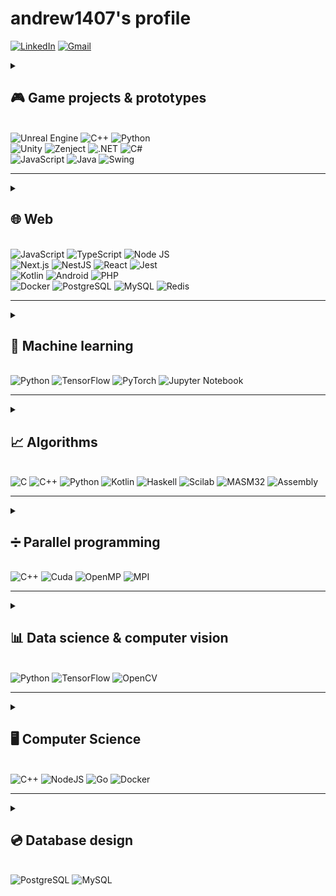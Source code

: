 # andrew1407's profile

<!--
**Andrew1407/Andrew1407** is a ✨ _special_ ✨ repository because its `README.md` (this file) appears on your GitHub profile.

Here are some ideas to get you started:

- 🔭 I’m currently working on ...
- 🌱 I’m currently learning ...
- 👯 I’m looking to collaborate on ...
- 🤔 I’m looking for help with ...
- 💬 Ask me about ...
- 📫 How to reach me: ...
- 😄 Pronouns: ...
- ⚡ Fun fact: ...
-->

[![LinkedIn](https://img.shields.io/badge/linkedin-%230077B5.svg?style=for-the-badge&logo=linkedin&logoColor=white)](https://www.linkedin.com/in/andrewgolovko)
[![Gmail](https://img.shields.io/badge/Gmail-D14836?style=for-the-badge&logo=gmail&logoColor=white)](mailto:endry1407@gmail.com)

<details>
  <summary>
    <h2 id="game-projects-and-prototypes">🎮 Game projects & prototypes</h2>
    <br>
    <img src="https://img.shields.io/badge/unrealengine-%23313131.svg?style=for-the-badge&logo=unrealengine&logoColor=white" alt="Unreal Engine">
    <img src="https://img.shields.io/badge/c++-%2300599C.svg?style=for-the-badge&logo=c%2B%2B&logoColor=white" alt="C++">
    <img src="https://img.shields.io/badge/python-3670A0?style=for-the-badge&logo=python&logoColor=ffdd54" alt="Python">
    <br>
    <img src="https://img.shields.io/badge/unity-%23000000.svg?style=for-the-badge&logo=unity&logoColor=white" alt="Unity">
    <img src="https://img.shields.io/badge/zenject-%234B0082.svg?style=for-the-badge&logo=zenject&logoColor=white" alt="Zenject">
    <img src="https://img.shields.io/badge/.NET-512BD4?style=for-the-badge&logo=dotnet&logoColor=white" alt=".NET">
    <img src="https://img.shields.io/badge/c%23-%23239120.svg?style=for-the-badge&logo=csharp&logoColor=white" alt="C#">
    <br>
    <img src="https://img.shields.io/badge/javascript-%23323330.svg?style=for-the-badge&logo=javascript&logoColor=%23F7DF1E" alt="JavaScript">
    <img src="https://img.shields.io/badge/java-%23ED8B00.svg?style=for-the-badge&logo=openjdk&logoColor=white" alt="Java">
    <img src="https://img.shields.io/badge/swing-%23ED8B00.svg?style=for-the-badge&logo=openjdk&logoColor=white" alt="Swing">
  </summary>
  <ul>
    <li>
      <b><a href="https://github.com/Andrew1407/ReignForce">ReignForce</a></b>: Unreal Engine 5, C++, Enemy AI, EQS, Decorators & Services, Senses (Perception), Behaviour Tree, Enhanced Input, NNE, unit tests, Third-Person Shooter, client-server app, reinforcement learning, ONNX models, Skills System Progression.
    </li>
    <li>
      <b><a href="https://github.com/Andrew1407/RqstClient">RqstClient</a></b>: Unreal Engine 5, C++, Enhanced Input, HTTP, WS, UDP, TCP protocols, client-server app, <a href="https://github.com/Andrew1407/ClientConnectionStrategies">ClientConnectionStrategies</a> plugin.
    </li>
    <li>
      <b><a href="https://github.com/Andrew1407/CartAndPole">CartAndPole</a></b>: Unreal Engine 5, C++, Enhanced Input, NNE, reinforcement learning, ONNX models.
    </li>
    <li>
      <b><a href="https://github.com/Andrew1407/Reactivation">Reactivation</a></b>: Unity, C#, .Net, Zenject, Third-Person Shooter, unit tests, CI/CD, neural networks, ONNX models, Barracuda.
    </li>
    <li>
      <b><a href="https://github.com/Andrew1407/GallowsGame">GallowsGame</a></b>: Unity, C#, .Net, Zenject, unit tests, CI/CD, HTTP, WS, UDP, TCP protocols, client app, 2D game.
    </li>
    <li>
      <b><a href="https://github.com/Andrew1407/gallows-remastered">gallows-remastered</a></b>: Node JS, console offline app, console & browser clients, server app, Redis database, HTTP, WS, UDP, TCP approaches.
    </li>
    <li>
      <b><a href="https://github.com/Andrew1407/Domino">Domino</a></b>: Node JS, TypeScript, backend (NestJS), frontend (React, NextJS), Redis database, 2-4 players game session, browser client, test coverage, CI/CD, HTTP, REST API, WebSocket connection (game sessions), Docker containers.
    </li>
    <li>
      <b><a href="https://github.com/Andrew1407/Snake">Snake</a></b>: Java, Swing API, 2D Game.
    </li>
  </ul>
</details>

---

<details>
  <summary>
    <h2 id="web">🌐 Web</h2>
    <br>
    <img src="https://img.shields.io/badge/javascript-%23323330.svg?style=for-the-badge&logo=javascript&logoColor=%23F7DF1E" alt="JavaScript">
    <img src="https://img.shields.io/badge/typescript-%23007ACC.svg?style=for-the-badge&logo=typescript&logoColor=white" alt="TypeScript">
    <img src="https://img.shields.io/badge/node.js-6DA55F?style=for-the-badge&logo=node.js&logoColor=white" alt="Node JS">
    <br>
    <img src="https://img.shields.io/badge/next.js-%23000000.svg?style=for-the-badge&logo=next.js&logoColor=white" alt="Next.js">
    <img src="https://img.shields.io/badge/nestjs-%23E0234E.svg?style=for-the-badge&logo=nestjs&logoColor=white" alt="NestJS">
    <img src="https://img.shields.io/badge/react-%2320232a.svg?style=for-the-badge&logo=react&logoColor=%2361DAFB" alt="React">
    <img src="https://img.shields.io/badge/-jest-%23C21325?style=for-the-badge&logo=jest&logoColor=white" alt="Jest">
    <br>
    <img src="https://img.shields.io/badge/kotlin-%237F52FF.svg?style=for-the-badge&logo=kotlin&logoColor=white" alt="Kotlin">
    <img src="https://img.shields.io/badge/Android-3DDC84.svg?style=for-the-badge&logo=android&logoColor=white" alt="Android">
    <img src="https://img.shields.io/badge/php-%23777BB4.svg?style=for-the-badge&logo=php&logoColor=white" alt="PHP">
    <br>
    <img src="https://img.shields.io/badge/docker-%230db7ed.svg?style=for-the-badge&logo=docker&logoColor=white" alt="Docker">
    <img src="https://img.shields.io/badge/postgresql-%23316192.svg?style=for-the-badge&logo=postgresql&logoColor=white" alt="PostgreSQL">
    <img src="https://img.shields.io/badge/mysql-%234479A1.svg?style=for-the-badge&logo=mysql&logoColor=white" alt="MySQL">
    <img src="https://img.shields.io/badge/redis-%23DD0031.svg?style=for-the-badge&logo=redis&logoColor=white" alt="Redis">
  </summary>
  <ul>
    <li>
      <b><a href="https://github.com/Andrew1407/DichBox">DichBox</a></b>: Node JS, TypeScript, backend (Express), frontend (React), PostgreSQL, test coverage, CI/CD, HTTP, REST API, online file container management system: server & browser client.
    </li>
    <li>
      <b><a href="https://github.com/Andrew1407/DichBoxMobile">DichBoxMobile</a></b>: Kotlin, Android SDK, Retrofit, HTTP client for the DichBox API, test coverage, CI/CD.
    </li>
    <li>
      <b><a href="https://github.com/Andrew1407/Gamalia">Gamalia</a></b>: PHP, SQL, server app, e-shop prototype.
    </li>
    <li>
      <b><a href="https://github.com/Andrew1407/Domino">Domino</a></b>: Node JS, TypeScript, backend (NestJS), frontend (React, NextJS), Redis database, 2-4 players game session, browser client, test coverage, CI/CD, HTTP, REST API, WebSocket connection (game sessions), Docker containers.
    </li>
    <li>
      <b><a href="https://github.com/Andrew1407/gallows-remastered">gallows-remastered</a></b>: Node JS, console offline app, console & browser clients, server app, Redis database, HTTP, WS, UDP, TCP approaches.
    </li>
    <li>
      <b><a href="https://github.com/Andrew1407/ClientConnectionStrategies/tree/main/TestServersApp">ClientConnectionStrategies TestServersApp</a></b>: Node JS, server app, HTTP, WS, UDP, TCP approaches to serve.
    </li>
  </ul>
</details>

---

<details>
  <summary>
    <h2 id="machine-learning">🧠 Machine learning</h2>
    <br>
    <img src="https://img.shields.io/badge/python-3670A0?style=for-the-badge&logo=python&logoColor=ffdd54" alt="Python">
    <img src="https://img.shields.io/badge/TensorFlow-%23FF6F00.svg?style=for-the-badge&logo=TensorFlow&logoColor=white" alt="TensorFlow">
    <img src="https://img.shields.io/badge/PyTorch-%23EE4C2C.svg?style=for-the-badge&logo=PyTorch&logoColor=white" alt="PyTorch">
    <img src="https://img.shields.io/badge/Jupyter-%23F37626.svg?style=for-the-badge&logo=Jupyter&logoColor=white" alt="Jupyter Notebook">
  </summary>
  <ul>
    <li>
      <b><a href="https://github.com/Andrew1407/ReignForce/tree/main/TrainingServer">ReignForce Training Server</a></b>: Python, Tensorflow, supervised learning, reinforcement learning, WebSocket server app.
    </li>
    <li>
      <b><a href="https://github.com/Andrew1407/ImageUpscaler">ImageUpscaler</a></b>: Python, Jupyter Notebook, Tensorflow, telebot (Telegram bot API), image upscale via chat bot image sending.
    </li>
    <li>
      <b><a href="https://github.com/dgomilko/SpeechRecognition">SpeechRecognition</a></b>: Python, Jupyter Notebook, Tensorflow, speech recognition, Fourier transform.
    </li>
    <li>
      <details>
        <summary>
          <b><a href="https://github.com/Andrew1407/ReinforcementLearningGym">ReinforcementLearningGym</a></b>: Python, Jupyter Notebook, Tensorflow, Pytorch, supervised learning, reinforcement learning, OpenAI Gym games module (cart & pole, frozen lake), md5 & ONNX format (converters).
        </summary>
        <ul>
          <li>
            Frozen Lake Game:
              <b><a href="https://github.com/andrew1407/ReinforcementLearningGym/blob/main/frozen_lake.ipynb">state table</a></b>,
              <b><a href="https://github.com/andrew1407/ReinforcementLearningGym/blob/main/frozen_lake_tf.ipynb">TensorFlow model</a></b>,
              <b><a href="https://github.com/andrew1407/ReinforcementLearningGym/blob/main/frozen_lake_onnx.ipynb">ONNX model</a></b>.
          </li>
          <li>
            Cart and Pole Game (state inputs):
              <b><a href="https://github.com/andrew1407/ReinforcementLearningGym/blob/main/cart_pole_tf_1.ipynb">TensorFlow model</a></b>,
              <b><a href="https://github.com/andrew1407/ReinforcementLearningGym/blob/main/cart_pole_onnx_1.ipynb">ONNX model</a></b>.
          </li>
          <li>
            Cart and Pole Game (image inputs):
              <b><a href="https://github.com/andrew1407/ReinforcementLearningGym/blob/main/cart_pole_pytorch.ipynb">PyTorch model</a></b>,
              <b><a href="https://github.com/andrew1407/ReinforcementLearningGym/blob/main/cart_pole_tf_2.ipynb">TensorFlow model</a></b>,
              <b><a href="https://github.com/andrew1407/ReinforcementLearningGym/blob/main/cart_pole_onnx_2.ipynb">ONNX model</a></b>.
          </li>
        </ul>
      </details>
    </li>
    <li>
      <details>
        <summary>
          <b><a href="https://github.com/Andrew1407/AI_basics">AI_basics</a></b>: Python, Tensorflow, supervised learning, unsupervised learning, models architecture.
        </summary>
        <ol>
          <li><b><a href="https://github.com/andrew1407/AI_basics/tree/main/1-lab">Fuzzy Control Systems Simulator</a></b>.</li>
          <li><b><a href="https://github.com/andrew1407/AI_basics/tree/main/2-lab">Fuzzy Membership Functions</a></b>.</li>
          <li><b><a href="https://github.com/andrew1407/AI_basics/tree/main/3-lab">C-Means Clustering</a></b>.</li>
          <li><b><a href="https://github.com/andrew1407/AI_basics/tree/main/4-lab">Backpropagation Algorithms</a></b>.</li>
          <li><b><a href="https://github.com/andrew1407/AI_basics/tree/main/5-lab">Hebbian Learning Rule</a></b>.</li>
          <li><b><a href="https://github.com/andrew1407/AI_basics/tree/main/6-lab">Adaptive Neuro-Fuzzy Inference System (ANFIS)</a></b>.</li>
          <li><b><a href="https://github.com/andrew1407/AI_basics/tree/main/7-lab">Evolutionary Algorithm</a></b>.</li>
          <li><b><a href="https://github.com/andrew1407/AI_basics/tree/main/8-lab">Genetic Algorithm</a></b>.</li>
          <li><b><a href="https://github.com/andrew1407/AI_basics/tree/main/9-lab">Handwritten Digit Recognition</a></b>.</li>
          <li><b><a href="https://github.com/andrew1407/AI_basics/tree/main/10-lab">Convolutional Neural Network (CNN)</a></b>.</li>
          <li><b><a href="https://github.com/andrew1407/AI_basics/tree/main/11-lab">GoogleNet</a></b>.</li>
          <li><b><a href="https://github.com/andrew1407/AI_basics/tree/main/12-lab">Sentiment Analysis</a></b>.</li>
        </ol>
      </details>
    </li>
  </ul>
</details>

---

<details>
  <summary>
    <h2 id="algorithms">📈 Algorithms</h2>
    <br>
    <img src="https://img.shields.io/badge/c-%2300599C.svg?style=for-the-badge&logo=c&logoColor=white" alt="C">
    <img src="https://img.shields.io/badge/c++-%2300599C.svg?style=for-the-badge&logo=c%2B%2B&logoColor=white" alt="C++">
    <img src="https://img.shields.io/badge/python-3670A0?style=for-the-badge&logo=python&logoColor=ffdd54" alt="Python">
    <img src="https://img.shields.io/badge/kotlin-%230095D5.svg?style=for-the-badge&logo=kotlin&logoColor=white" alt="Kotlin">
    <img src="https://img.shields.io/badge/haskell-%231278C3.svg?style=for-the-badge&logo=haskell&logoColor=white" alt="Haskell">
    <img src="https://img.shields.io/badge/scilab-EE7733.svg?style=for-the-badge&logo=scilab&logoColor=white" alt="Scilab">
    <img src="https://img.shields.io/badge/masm32-%23000000.svg?style=for-the-badge&logo=masm32&logoColor=white" alt="MASM32">
    <img src="https://img.shields.io/badge/assembly-%23CC6699.svg?style=for-the-badge&logo=assembly&logoColor=white" alt="Assembly">
  </summary>
  <ul>
    <li>
      <b><a href="https://github.com/Andrew1407/expression_parser">expression_parser</a></b>: Python, console app, mathematical expression parser, syntax analysis, syntax tree, parallel form, equivalent forms, dynamic conveyor, unit tests, CI/CD.
    </li>
    <li>
      <b><a href="https://github.com/Andrew1407/from_Poland_with_love">from_Poland_with_love</a></b>: Python, Polish notation, console & window app.
    </li>
    <li>
      <b><a href="https://github.com/Andrew1407/SecuritySystems">SecuritySystems</a></b>: C++, disk model, console app, data access control, data crypto algorithms.
    </li>
    <li>
      <details>
        <summary>
          <b>
            <a href="https://github.com/Andrew1407/NumericalTechniques">NumericalTechniques</a>
          </b>
          : C++, Seidel iteration method, table function interpolation, table function approximation (least square technique), etc.
        </summary>
        <ul>
          <li><b><a href="https://github.com/andrew1407/NumericalTechniques/blob/main/sripts/2-lab.cpp">Seidel Iteration Method</a></b>.</li>
          <li><b><a href="https://github.com/andrew1407/NumericalTechniques/blob/main/sripts/3-lab.cpp">Chord Method</a></b>.</li>
          <li><b><a href="https://github.com/andrew1407/NumericalTechniques/blob/main/sripts/4.1-lab.cpp">Newton Simplified Method</a></b>.</li>
          <li><b><a href="https://github.com/andrew1407/NumericalTechniques/blob/main/sripts/4.2-lab.cpp">Steepest Descent Method</a></b>.</li>
          <li><b><a href="https://github.com/andrew1407/NumericalTechniques/blob/main/sripts/5-lab.cpp">Table Function Interpolation</a></b>.</li>
          <li><b><a href="https://github.com/andrew1407/NumericalTechniques/blob/main/sripts/6-lab.cpp">Table Function Approximation (Least Square Technique)</a></b>.</li>
          <li><b><a href="https://github.com/andrew1407/NumericalTechniques/blob/main/sripts/7-lab.cpp">Trapeze & Simpson's Methods</a></b>.</li>
          <li><b><a href="https://github.com/andrew1407/NumericalTechniques/blob/main/sripts/8-lab.cpp">Method Runge Kutta & Euler Method</a></b>.</li>
        </ul>
      </details>
    </li>
    <li>
      <details>
        <summary>
          <b>
            <a href="https://github.com/Andrew1407/DiscreteStructures">DiscreteStructures</a>
          </b>
          : Scilab, graphs, path traversal.
        </summary>
        <ol>
          <li><b><a href="https://github.com/andrew1407/DiscreteStructures/blob/main/Scilab/1-lab_3.1.1.sce">Adjacency Matrix</a></b>.</li>
          <li><b><a href="https://github.com/andrew1407/DiscreteStructures/blob/main/Scilab/2-lab.sce">Analysis Of The Graph</a></b>.</li>
          <li><b><a href="https://github.com/andrew1407/DiscreteStructures/blob/main/Scilab/3-lab.sce">Comprehensive Analysis Of The Directed Graph's Properties & Structure</a></b>.</li>
          <li><b><a href="https://github.com/andrew1407/DiscreteStructures/blob/main/Scilab/4-lab.sce">Traversing The Graph</a></b>.</li>
          <li><b><a href="https://github.com/andrew1407/DiscreteStructures/blob/main/Scilab/5-lab_1.1.sce">Finding The Minimum Spanning Tree (MST)</a></b>.</li>
          <li><b><a href="https://github.com/andrew1407/DiscreteStructures/blob/main/Scilab/6-lab.sce">Shortest Paths Search (Dijkstra's Algorithm)</a></b>.</li>
        </ol>
      </details>
    </li>
    <li>
      <details>
        <summary>
          <b>
            <a href="https://github.com/Andrew1407/Algorithms">Algorithms</a>
          </b>
          : Python, Haskell, insertion sort, Pyramid (medians), binary tree, greedy algorithms, etc.
        </summary>
        <ol>
          <li><b><a href="https://github.com/andrew1407/Algorithms/blob/main/scripts/1-lab.py">Insertion Sort</a></b> (<a href="https://github.com/andrew1407/Algorithms/blob/main/scripts/haskell/1-lab.hs">other version</a>).</li>
          <li><b><a href="https://github.com/andrew1407/Algorithms/blob/main/scripts/2-lab.py">Rating Generation</a></b>.</li>
          <li><b><a href="https://github.com/andrew1407/Algorithms/blob/main/scripts/3-lab.py">Quick Sort</a></b>.</li>
          <li><b><a href="https://github.com/andrew1407/Algorithms/blob/main/scripts/4-lab.py">Pyramid (Medians)</a></b>.</li>
          <li><b><a href="https://github.com/andrew1407/Algorithms/blob/main/scripts/5-lab.js">Hash Tables</a></b>.</li>
          <li><b><a href="https://github.com/andrew1407/Algorithms/blob/main/scripts/6-lab.js">Binary Tree</a></b>.</li>
          <li><b><a href="https://github.com/andrew1407/Algorithms/blob/main/scripts/7-lab.py">Travelling Salesman Problem</a></b>.</li>
          <li><b><a href="https://github.com/andrew1407/Algorithms/blob/main/scripts/8-lab.py">The Task Of The Backpack</a></b>.</li>
        </ol>
      </details>
    </li>
    <li>
      <details>
        <summary>
          <b>
            <a href="https://github.com/Andrew1407/OperatingSystems">OperatingSystems</a>
          </b>
          : C++, Python, allocators, task manager, optimizations.
        </summary>
        <ol>
          <li><b><a href="https://github.com/andrew1407/OperatingSystems/tree/main/1-lab">Memory Allocator</a></b> (C++).</li>
          <li><b><a href="https://github.com/andrew1407/OperatingSystems/tree/main/2-lab">Buddy Memory Allocation Algorithm</a></b> (C++).</li>
          <li><b><a href="https://github.com/andrew1407/OperatingSystems/tree/main/3-lab">Shortest Job First Algorithm</a></b> (Python).</li>
          <li><b><a href="https://github.com/andrew1407/OperatingSystems/tree/main/4-lab">Rearrangement Operation By Criteria</a></b> (Python).</li>
          <li><b><a href="https://github.com/andrew1407/OperatingSystems/tree/main/5-lab">Loop Optimization</a></b> (C++).</li>
          <li><b><a href="https://github.com/andrew1407/OperatingSystems/tree/main/6-lab">Loop Optimization & Profiling</a></b> (C++).</li>
        </ol>
      </details>
    </li>
    <li>
      <details>
        <summary>
          <b>
            <a href="https://github.com/Andrew1407/EmbeddedSystems">EmbeddedSystems</a>
          </b>
          : Python, Kotlin, perceptron, selection algorithms, real-time systems, etc.
        </summary>
        <ol>
          <li><b><a href="https://github.com/andrew1407/EmbeddedSystems/blob/main/1-lab/1-lab.py">Signal Generation</a></b> (Python).</li>
          <li><b><a href="https://github.com/andrew1407/EmbeddedSystems/blob/main/2-lab/2-lab.py">Signal Correlation</a></b> (Python).</li>
          <li><b><a href="https://github.com/andrew1407/EmbeddedSystems/blob/main/3-lab/3-lab.py">Discrete Fourier Transform (DTF)</a></b> (Python).</li>
          <li><b><a href="https://github.com/andrew1407/EmbeddedSystems/blob/main/4-lab/4-lab.py">Performance comparison of the Discrete Fourier Transform (DFT) and the Fast Fourier Transform (FFT)</a></b> (Python).</li>
          <li><b><a href="https://github.com/andrew1407/EmbeddedSystems/tree/main/5-lab/app/src/main/java/com/diches/embeddedsystems">Ferma Function</a></b> (Kotlin).</li>
          <li><b><a href="https://github.com/andrew1407/EmbeddedSystems/tree/main/6-lab/app/src/main/java/com/diches/embeddedsystems">Perceptron</a></b> (Kotlin).</li>
          <li><b><a href="https://github.com/andrew1407/EmbeddedSystems/tree/main/7-lab/app/src/main/java/com/diches/embeddedsystems">Genetic Algorithm</a></b> (Kotlin).</li>
          <li><b><a href="https://github.com/andrew1407/EmbeddedSystems/tree/main/rgr">Scheduling</a></b> (Python).</li>
        </ol>
      </details>
    </li>
    <li>
      <details>
        <summary>
          <b>
            <a href="https://github.com/Andrew1407/STD">STD</a>
          </b>
          : masm32 assembly, register operations.
        </summary>
        <ol>
          <li><b><a href="https://github.com/andrew1407/STD/tree/main/1-lab">Numeric Values Conversion</a></b>.</li>
          <li><b><a href="https://github.com/andrew1407/STD/tree/main/2-lab">Password Comparison</a></b>.</li>
          <li><b><a href="https://github.com/andrew1407/STD/tree/main/3-lab">Password Authentication</a></b>.</li>
          <li><b><a href="https://github.com/andrew1407/STD/tree/main/4-lab">Password Encryption & Comparison</a></b>.</li>
          <li><b><a href="https://github.com/andrew1407/STD/tree/main/5-lab">Mathematical Operations</a></b>.</li>
          <li><b><a href="https://github.com/andrew1407/STD/tree/main/6-lab">Floating-point Arithmetic</a></b>.</li>
          <li><b><a href="https://github.com/andrew1407/STD/tree/main/7-lab">Separate Procedures & Modularity</a></b>.</li>
          <li><b><a href="https://github.com/andrew1407/STD/tree/main/8-lab">DLL Modules</a></b>.</li>
        </ol>
      </details>
    </li>
  </ul>
</details>

---

<details>
  <summary>
    <h2 id="parallel-programming">➗ Parallel programming</h2>
    <br>
    <img src="https://img.shields.io/badge/c++-%2300599C.svg?style=for-the-badge&logo=c%2B%2B&logoColor=white" alt="C++">
    <img src="https://img.shields.io/badge/cuda-%2376B900.svg?style=for-the-badge&logo=nvidia&logoColor=white" alt="Cuda">
    <img src="https://img.shields.io/badge/openmp-%23E34F26.svg?style=for-the-badge&logo=OpenMP&logoColor=white" alt="OpenMP">
    <img src="https://img.shields.io/badge/mpi-%2300599C.svg?style=for-the-badge&logo=MPI&logoColor=white" alt="MPI">
  </summary>
  <ul>
    <li>
      <details>
        <summary>
          <b>
            <a href="https://github.com/Andrew1407/ParallelCuda">ParallelCuda</a>
          </b>
          : C++, Cuda, CPU & GPU calculation and data passing approaches.
        </summary>
        <ol>
          <li><b><a href="https://github.com/andrew1407/ParallelCuda/tree/main/1-lab">Matrix Multiplication</a></b>.</li>
          <li><b><a href="https://github.com/andrew1407/ParallelCuda/tree/main/2-lab">Frame animation</a></b>.</li>
          <li><b><a href="https://github.com/andrew1407/ParallelCuda/tree/main/3-lab">Concurrent Computation</a></b>.</li>
          <li><b><a href="https://github.com/andrew1407/ParallelCuda/tree/main/4-lab">Global & Constant Memory</a></b>.</li>
          <li><b><a href="https://github.com/andrew1407/ParallelCuda/tree/main/5-lab">Monte Carlo Simulation</a></b>.</li>
          <li><b><a href="https://github.com/andrew1407/ParallelCuda/tree/main/control-task">Iterative Computations</a></b>.</li>
        </ol>
      </details>
    </li>
    <li>
      <details>
        <summary>
          <b>
            <a href="https://github.com/Andrew1407/ParallelOpenMP">ParallelOpenMP</a>
          </b>
          : C++, OpenMP, MPI, CPU & GPU calculation and data passing approaches.
        </summary>
        <ol>
          <li><b><a href="https://github.com/andrew1407/ParallelOpenMP/tree/main/1-lab">Critical Section</a></b>.</li>
          <li><b><a href="https://github.com/andrew1407/ParallelOpenMP/tree/main/2-lab">Parallelization Of Array</a></b>.</li>
          <li><b><a href="https://github.com/andrew1407/ParallelOpenMP/tree/main/3-lab">Matrix Multiplication</a></b>.</li>
          <li><b><a href="https://github.com/andrew1407/ParallelOpenMP/tree/main/4-lab">Sequential & Parallel Implementations Performance</a></b>.</li>
          <li><b><a href="https://github.com/andrew1407/ParallelOpenMP/tree/main/5-lab">SIMD pragma</a></b>.</li>
          <li><b><a href="https://github.com/andrew1407/ParallelOpenMP/tree/main/6-lab">Sequential & Parallel Calculations</a></b>.</li>
          <li><b><a href="https://github.com/andrew1407/ParallelOpenMP/tree/main/7-lab-mpi">Communication Pattern Using MPI</a></b>.</li>
          <li><b><a href="https://github.com/andrew1407/ParallelOpenMP/tree/main/control-task">Array Transformation</a></b>.</li>
        </ol>
      </details>
    </li>
  </ul>
</details>

---

<details>
  <summary>
    <h2 id="data-science-and-computer-vision">📊 Data science & computer vision</h2>
    <br>
    <img src="https://img.shields.io/badge/python-3670A0?style=for-the-badge&logo=python&logoColor=ffdd54" alt="Python">
    <img src="https://img.shields.io/badge/TensorFlow-FF6F00?style=for-the-badge&logo=TensorFlow&logoColor=white" alt="TensorFlow">
    <img src="https://img.shields.io/badge/OpenCV-27338e?style=for-the-badge&logo=OpenCV&logoColor=white" alt="OpenCV">
  </summary>
  <ul>
    <li>
    <details>
      <summary>
        <b>
          <a href="https://github.com/Andrew1407/DataScience">DataScience</a>
        </b>
        : Python, Tensorflow, analyze data, anomalies detection, computer vision, OpenCV.
      </summary>
      <ol>
        <li><b><a href="https://github.com/andrew1407/DataScience/tree/main/1-lab">Synthetic Data Generation</a></b>.</li>
        <li><b><a href="https://github.com/andrew1407/DataScience/tree/main/2-lab">Purifying Data</a></b>.</li>
        <li><b><a href="https://github.com/andrew1407/DataScience/tree/main/3-lab">Anomalies Analysis</a></b>.</li>
        <li><b><a href="https://github.com/andrew1407/DataScience/tree/main/4-lab">Determining Optimal Value By Criteria</a></b>.</li>
        <li><b><a href="https://github.com/andrew1407/DataScience/tree/main/5-lab">Series Forecasting</a></b>.</li>
        <li><b><a href="https://github.com/andrew1407/DataScience/tree/main/6-lab">Regression Analysis & Neural Network Predictions</a></b>.</li>
        <li><b><a href="https://github.com/andrew1407/DataScience/tree/main/7-lab">Segment Generalization & Segmentation</a></b>.</li>
        <li><b><a href="https://github.com/andrew1407/DataScience/tree/main/8-lab">Data Scoring & Prediction</a></b>.</li>
        <li><b><a href="https://github.com/andrew1407/DataScience/tree/main/9-lab">Object Detection (YOLO)</a></b>.</li>
        <li><b><a href="https://github.com/andrew1407/DataScience/tree/main/control-work">Statistical Analysis</a></b>.</li>
      </ol>
    </details>
    </li>
    <li>
      <details>
        <summary>
          <b>
            <a href="https://github.com/Andrew1407/ComputerVision">ComputerVision</a>
          </b>
          : Python, computer vision, OpenCV, format pixel matrices, image segmentation.
        </summary>
        <ol>
          <li><b><a href="https://github.com/andrew1407/ComputerVision/tree/main/1-lab">Polygon Animation</a></b>.</li>
          <li><b><a href="https://github.com/andrew1407/ComputerVision/tree/main/2-lab">Figure Rotation & Projection</a></b>.</li>
          <li><b><a href="https://github.com/andrew1407/ComputerVision/tree/main/3-lab">Rasterization</a></b>.</li>
          <li><b><a href="https://github.com/andrew1407/ComputerVision/tree/main/4-lab">Vector-Based Rendering</a></b>.</li>
          <li><b><a href="https://github.com/andrew1407/ComputerVision/tree/main/5-lab">Fractal Geometry</a></b>.</li>
          <li><b><a href="https://github.com/andrew1407/ComputerVision/tree/main/6-lab">OpenGL Rendering</a></b>.</li>
          <li><b><a href="https://github.com/andrew1407/ComputerVision/tree/main/7-lab">Image Processing Operations</a></b>.</li>
          <li><b><a href="https://github.com/andrew1407/ComputerVision/tree/main/8-lab">Segmentation Algorithms</a></b>.</li>
          <li><b><a href="https://github.com/andrew1407/ComputerVision/tree/main/9-lab">Object Recognition (YOLO)</a></b>.</li>
          <li><b><a href="https://github.com/andrew1407/ComputerVision/tree/main/control-task">3D shape manipulation</a></b>.</li>
        </ol>
      </details>
    </li>
  </ul>
</details>

---

<details>
  <summary>
    <h2 id="computer-science">🖥️ Computer Science</h2>
    <br>
    <img src="https://img.shields.io/badge/c++-%2300599C.svg?style=for-the-badge&logo=c%2B%2B&logoColor=white" alt="C++">
    <img src="https://img.shields.io/badge/node.js-6DA55F?style=for-the-badge&logo=node.js&logoColor=white" alt="NodeJS">
    <img src="https://img.shields.io/badge/go-%2300ADD8.svg?style=for-the-badge&logo=go&logoColor=white" alt="Go">
    <img src="https://img.shields.io/badge/docker-%230db7ed.svg?style=for-the-badge&logo=docker&logoColor=white" alt="Docker">
  </summary>
  <ul>
    <li>
      <details>
        <summary>
          <b><a href="https://github.com/Andrew1407/ComputerScienceEssentials">Computer Science Essentials</a></b>: C++, patterns, datastructs, sorting, etc.
        </summary>
        <ul>
          <li><b><a href="https://github.com/andrew1407/ComputerScienceEssentials/blob/main/datastructs">Datastructs</a></b>.</li>
          <li><b><a href="https://github.com/andrew1407/ComputerScienceEssentials/tree/main/sorting">Sorting</a></b>.</li>
          <li><b><a href="https://github.com/andrew1407/ComputerScienceEssentials/blob/main/utils/classes">Classes</a></b>.</li>
          <li><b><a href="https://github.com/andrew1407/ComputerScienceEssentials/blob/main/utils/patternsUsage">Patterns</a></b>.</li>
        </ul>
      </details>
    </li>
    <li>
      <details>
        <summary>
          <b><a href="https://github.com/G-V-G">Components of Software Engineering</a></b>: version control, CI/CD, unit tests, Docker, Docker Compose, Golang, NodeJS.
        </summary>
        <ul>
          <li><b><a href="https://github.com/G-V-G/l1">Server app</a></b>.</li>
          <li><b><a href="https://github.com/G-V-G/l2">Workflows & deploy</a></b>.</li>
          <li><b><a href="https://github.com/G-V-G/l3">Client-server app with db</a></b>.</li>
          <li><b><a href="https://github.com/G-V-G/l4">Event loop</a></b>.</li>
          <li><b><a href="https://github.com/G-V-G/2.l1">Build system</a></b>.</li>
          <li><b><a href="https://github.com/G-V-G/2.l2">Load balancer</a></b>.</li>
        </ul>
      </details>
    </li>
    <li>
      <b><a href="https://github.com/Andrew1407/OOP">OOP</a></b>: C++, object-oriented programming, patterns, etc.
    </li>
  </ul>
</details>

---

<details>
  <summary>
    <h2 id="database-design">💿 Database design</h2>
    <br>
    <img src="https://img.shields.io/badge/postgresql-%23316192.svg?style=for-the-badge&logo=postgresql&logoColor=white" alt="PostgreSQL">
    <img src="https://img.shields.io/badge/mysql-%234479A1.svg?style=for-the-badge&logo=mysql&logoColor=white" alt="MySQL">
  </summary>
  <ul>
    <li>
      <b><a href="https://github.com/Andrew1407/pantry">pantry</a></b>: PostgreSQL, tables, triggers, functions, normalization, pantry storage system.
    </li>
    <li>
      <b><a href="https://github.com/andrew1407/MySQL-Query-Optimization/blob/patch-2/Query-Optimization.md">SQL-Query-Optimization</a></b>: db queries optimization, indexes, index scan, cluster index, composite index.
    </li>
  </ul>
</details>
